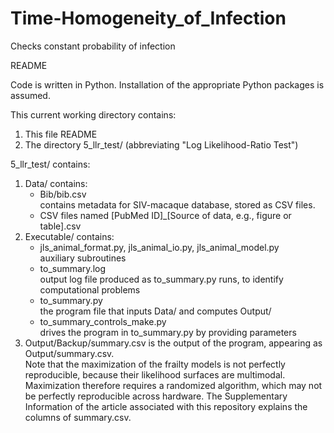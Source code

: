 # Time-Homogeneity_of_Infection
Checks constant probability of infection

README

Code is written in Python.
Installation of the appropriate Python packages is assumed.

This current working directory contains:
    <ol>
        <li>This file README</li>
        <li>The directory 5_llr_test/ (abbreviating "Log Likelihood-Ratio Test")</li>
    </ol>
5_llr_test/ contains:  
    <ol>
    <li>Data/ contains:  
        <ul>
            <li>Bib/bib.csv  
            contains metadata for SIV-macaque database, stored as CSV files.</li>
            <li>CSV files
            named [PubMed ID]_[Source of data, e.g., figure or table].csv</li> 
        </ul>
    <li>Executable/ contains:  
        <ul>
            <li>jls_animal_format.py, jls_animal_io.py, jls_animal_model.py  
                auxiliary subroutines</li>
            <li>to_summary.log  
            output log file produced as to_summary.py runs, to identify computational problems</li>
           <li>to_summary.py  
            the program file that inputs Data/ and computes Output/</li>
            <li>to_summary_controls_make.py  
            drives the program in to_summary.py by providing parameters</li>
        </ul>
    </li> 
    <li>Output/Backup/summary.csv is the output of the program, appearing as Output/summary.csv.  
        Note that the maximization of the frailty models is not perfectly reproducible, 
        because their likelihood surfaces are multimodal. Maximization therefore requires a 
        randomized algorithm, which may not be perfectly reproducible across hardware. The
        Supplementary Information of the article associated with this repository explains the 
        columns of summary.csv.</li>
    </ol>
        
